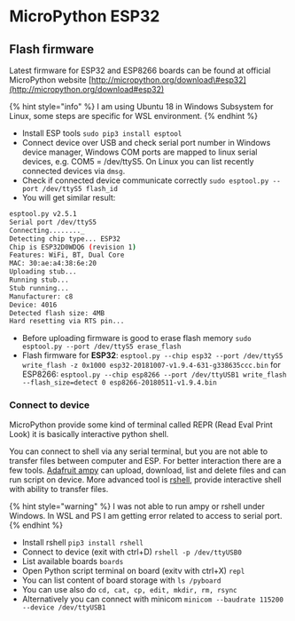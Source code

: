 # MicroPython ESP32

## Flash firmware

Latest firmware for ESP32 and ESP8266 boards can be found at official MicroPython website [http://micropython.org/download\#esp32](http://micropython.org/download#esp32)

{% hint style="info" %}
 I am using Ubuntu 18 in Windows Subsystem for Linux, some steps are specific for WSL environment.
{% endhint %}

* Install ESP tools `sudo pip3 install esptool`
* Connect device over USB and check serial port number in Windows device manager, Windows COM ports are mapped to linux serial devices, e.g. COM5 = /dev/ttyS5. On Linux you can list recently connected devices via `dmsg`.
* Check if connected device communicate correctly `sudo esptool.py --port /dev/ttyS5 flash_id`
* You will get similar result:

```bash
esptool.py v2.5.1
Serial port /dev/ttyS5
Connecting........_
Detecting chip type... ESP32
Chip is ESP32D0WDQ6 (revision 1)
Features: WiFi, BT, Dual Core
MAC: 30:ae:a4:38:6e:20
Uploading stub...
Running stub...
Stub running...
Manufacturer: c8
Device: 4016
Detected flash size: 4MB
Hard resetting via RTS pin...
```

* Before uploading firmware is good to erase flash memory `sudo esptool.py --port /dev/ttyS5 erase_flash`
* Flash firmware  for **ESP32**: `esptool.py --chip esp32 --port /dev/ttyS5 write_flash -z 0x1000 esp32-20181007-v1.9.4-631-g338635ccc.bin` for ESP8266: `esptool.py --chip esp8266 --port /dev/ttyUSB1 write_flash --flash_size=detect 0 esp8266-20180511-v1.9.4.bin`

### Connect to device

MicroPython provide some kind of terminal called REPR \(Read Eval Print Look\) it is basically interactive python shell.

You can connect to shell via any serial terminal, but you are not able to transfer files between computer and ESP. For better interaction there are a few tools. [Adafruit ampy](https://github.com/adafruit/ampy) can upload, download, list and delete files and can run script on device. More advanced tool is [rshell](https://github.com/dhylands/rshell), provide interactive shell with ability to transfer files.

{% hint style="warning" %}
I was not able to run ampy or rshell under Windows. In WSL and PS I am getting error related to access to serial port.
{% endhint %}

* Install rshell `pip3 install rshell`
* Connect to device \(exit with ctrl+D\) `rshell -p /dev/ttyUSB0`
* List available boards `boards`
* Open Python script terminal on board \(exitv with ctrl+X\) `repl`
* You can list content of board storage with  `ls /pyboard`
* You can use also do `cd, cat, cp, edit, mkdir, rm, rsync`
* Alternatively you can connect with minicom `minicom --baudrate 115200 --device /dev/ttyUSB1`



